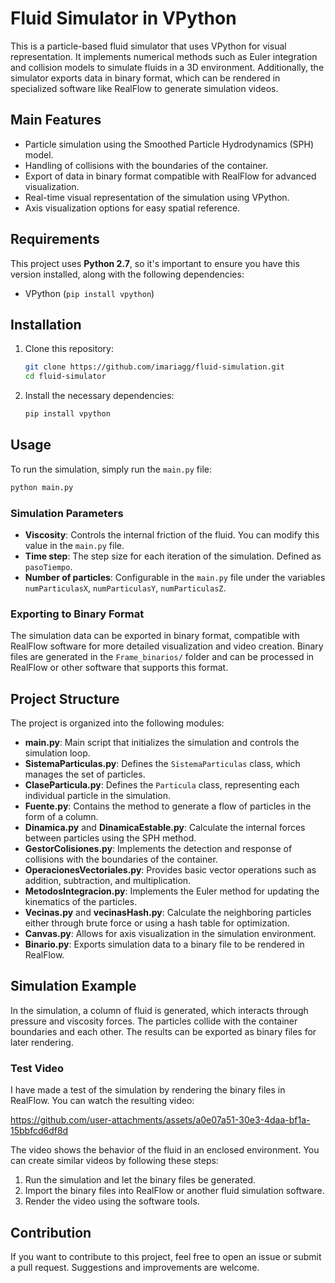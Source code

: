 
# Fluid Simulator in VPython

This is a particle-based fluid simulator that uses VPython for visual representation. It implements numerical methods such as Euler integration and collision models to simulate fluids in a 3D environment. Additionally, the simulator exports data in binary format, which can be rendered in specialized software like RealFlow to generate simulation videos.

## Main Features

- Particle simulation using the Smoothed Particle Hydrodynamics (SPH) model.
- Handling of collisions with the boundaries of the container.
- Export of data in binary format compatible with RealFlow for advanced visualization.
- Real-time visual representation of the simulation using VPython.
- Axis visualization options for easy spatial reference.

## Requirements

This project uses **Python 2.7**, so it's important to ensure you have this version installed, along with the following dependencies:

- VPython (`pip install vpython`)

## Installation

1. Clone this repository:
   ```bash
   git clone https://github.com/imariagg/fluid-simulation.git
   cd fluid-simulator
   ```

2. Install the necessary dependencies:
   ```bash
   pip install vpython
   ```

## Usage

To run the simulation, simply run the `main.py` file:
```bash
python main.py
```

### Simulation Parameters

- **Viscosity**: Controls the internal friction of the fluid. You can modify this value in the `main.py` file.
- **Time step**: The step size for each iteration of the simulation. Defined as `pasoTiempo`.
- **Number of particles**: Configurable in the `main.py` file under the variables `numParticulasX`, `numParticulasY`, `numParticulasZ`.

### Exporting to Binary Format

The simulation data can be exported in binary format, compatible with RealFlow software for more detailed visualization and video creation. Binary files are generated in the `Frame_binarios/` folder and can be processed in RealFlow or other software that supports this format.

## Project Structure

The project is organized into the following modules:

- **main.py**: Main script that initializes the simulation and controls the simulation loop.
- **SistemaParticulas.py**: Defines the `SistemaParticulas` class, which manages the set of particles.
- **ClaseParticula.py**: Defines the `Particula` class, representing each individual particle in the simulation.
- **Fuente.py**: Contains the method to generate a flow of particles in the form of a column.
- **Dinamica.py** and **DinamicaEstable.py**: Calculate the internal forces between particles using the SPH method.
- **GestorColisiones.py**: Implements the detection and response of collisions with the boundaries of the container.
- **OperacionesVectoriales.py**: Provides basic vector operations such as addition, subtraction, and multiplication.
- **MetodosIntegracion.py**: Implements the Euler method for updating the kinematics of the particles.
- **Vecinas.py** and **vecinasHash.py**: Calculate the neighboring particles either through brute force or using a hash table for optimization.
- **Canvas.py**: Allows for axis visualization in the simulation environment.
- **Binario.py**: Exports simulation data to a binary file to be rendered in RealFlow.

## Simulation Example

In the simulation, a column of fluid is generated, which interacts through pressure and viscosity forces. The particles collide with the container boundaries and each other. The results can be exported as binary files for later rendering.

### Test Video

I have made a test of the simulation by rendering the binary files in RealFlow. You can watch the resulting video:


https://github.com/user-attachments/assets/a0e07a51-30e3-4daa-bf1a-15bbfcd6df8d


The video shows the behavior of the fluid in an enclosed environment. You can create similar videos by following these steps:

1. Run the simulation and let the binary files be generated.
2. Import the binary files into RealFlow or another fluid simulation software.
3. Render the video using the software tools.

## Contribution

If you want to contribute to this project, feel free to open an issue or submit a pull request. Suggestions and improvements are welcome.

